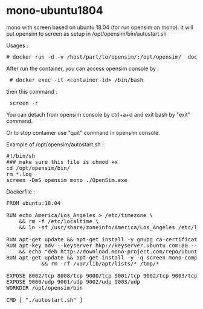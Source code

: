 # mono-ubuntu1804
mono with screen based on ubuntu 18.04 (for run opensim on mono). it will put opensim to screen as setup in /opt/opensim/bin/autostart.sh 

Usages :
<pre># docker run -d -v /host/part/to/opensim/:/opt/opensim/  dockuru101/mono-ubuntu1804:5.20.1.19-2 </pre>

After run the container, you can access opensim console by :
<pre> # docker exec -it &lt;container-id&gt; /bin/bash </pre>
then this command : 
<pre> screen -r</pre>

You can detach from opensim console by ctrl+a+d and exit bash by "exit" command.

Or to stop container use "quit" command in opensim console.

Example of /opt/opensim/autostart.sh :
<pre>#!/bin/sh
### make sure this file is chmod +x 
cd /opt/opensim/bin/
rm *.log
screen -DmS opensim mono ./OpenSim.exe </pre>


Dockerfile :
<pre>FROM ubuntu:18.04

RUN echo America/Los_Angeles > /etc/timezone \
    && rm -f /etc/localtime \
    && ln -sf /usr/share/zoneinfo/America/Los_Angeles /etc/localtime

RUN apt-get update && apt-get install -y gnupg ca-certificates
RUN apt-key adv --keyserver hkp://keyserver.ubuntu.com:80 --recv-keys 3FA7E0328081BFF6A14DA29AA6A19B38D3D831EF \
    && echo "deb http://download.mono-project.com/repo/ubuntu bionic main" | tee /etc/apt/sources.list.d/mono-official.list
RUN apt-get update && apt-get install -y -q screen mono-complete ca-certificates-mono  \
           && rm -rf /var/lib/apt/lists/* /tmp/*

EXPOSE 8002/tcp 8008/tcp 9000/tcp 9001/tcp 9002/tcp 9003/tcp
EXPOSE 9000/udp 9001/udp 9002/udp 9003/udp
WORKDIR /opt/opensim/bin

CMD [ "./autostart.sh" ]</pre>
